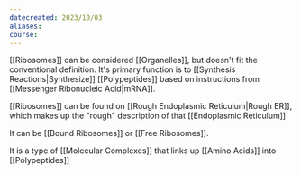 ```yaml
---
datecreated: 2023/10/03
aliases: 
course:
---
```

[[Ribosomes]] can be considered [[Organelles]], but doesn't fit the conventional definition. It's primary function is to [[Synthesis Reactions|Synthesize]] [[Polypeptides]] based on instructions from [[Messenger Ribonucleic Acid|mRNA]].

[[Ribosomes]] can be found on [[Rough Endoplasmic Reticulum|Rough ER]], which makes up the "rough" description of that [[Endoplasmic Reticulum]]

It can be [[Bound Ribosomes]] or [[Free Ribosomes]].

It is a type of  [[Molecular Complexes]] that links up [[Amino Acids]] into [[Polypeptides]]

